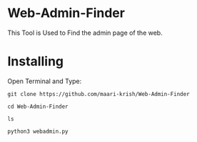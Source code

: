 # Web-Admin-Finder
This Tool is Used to Find the admin page of the web.

# Installing
Open Terminal and Type:
```
git clone https://github.com/maari-krish/Web-Admin-Finder
```
```
cd Web-Admin-Finder
```
```
ls
```
```
python3 webadmin.py
```
